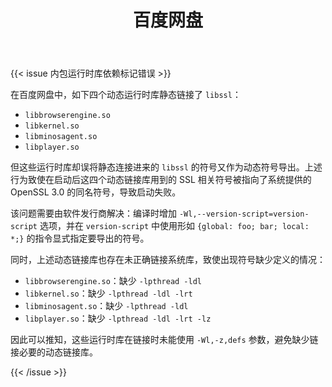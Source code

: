 ﻿---
id: 214
title: "百度网盘"
weight: 214
version: "4.3.0"
updateTime: "2022-11-10T17:05:36"
debName: "http://113.24.212.22:8090/upload/file/baidunetdisk_4.3.0_loong64.deb"
debSize: "179.4 MB"
command: "/opt/baidunetdisk/baidunetdisk --no-sandbox"
compatibility: 1
---

{{< issue 内包运行时库依赖标记错误 >}}

在百度网盘中，如下四个动态运行时库静态链接了 `libssl`：

- `libbrowserengine.so`
- `libkernel.so`
- `libminosagent.so`
- `libplayer.so`

但这些运行时库却误将静态连接进来的 `libssl` 的符号又作为动态符号导出。上述行为致使在启动后这四个动态链接库用到的 SSL 相关符号被指向了系统提供的 OpenSSL 3.0 的同名符号，导致启动失败。

该问题需要由软件发行商解决：编译时增加 `-Wl,--version-script=version-script` 选项，并在 `version-script` 中使用形如 `{global: foo; bar; local: *;}` 的指令显式指定要导出的符号。

同时，上述动态链接库也存在未正确链接系统库，致使出现符号缺少定义的情况：

- `libbrowserengine.so`：缺少 `-lpthread -ldl`
- `libkernel.so`：缺少 `-lpthread -ldl -lrt`
- `libminosagent.so`：缺少 `-lpthread -ldl`
- `libplayer.so`：缺少 `-lpthread -ldl -lrt -lz`

因此可以推知，这些运行时库在链接时未能使用 `-Wl,-z,defs` 参数，避免缺少链接必要的动态链接库。

{{< /issue >}}